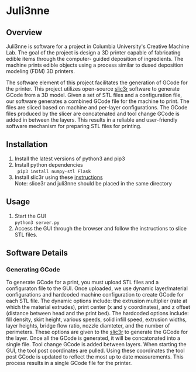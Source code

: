 # Juli3nne
## Overview
Juli3nne is software for a project in Columbia University's Creative Machine Lab. The goal of the project is design a 3D printer capable of fabricating edible items through the computer-
guided deposition of ingredients. The machine prints edible objects using a process similar to dused deposition modeling (FDM) 3D printers. 

The software element of this project facilitates the generation of GCode for the printer. This project utilizes open-source [slic3r](https://github.com/slic3r/Slic3r) software to generate GCode from a 3D model. Given a set of STL files and a configuration
file, our software generates a combined GCode file for the machine to print.
The files are sliced based on machine and per-layer configurations. The
GCode files produced by the slicer are concatenated and tool change GCode
is added in between the layers. This results in a reliable and user-friendly
software mechanism for preparing STL files for printing.

## Installation 
1. Install the latest versions of python3 and pip3
2. Install python dependencies \
` pip3 install numpy-stl Flask`
3. Install slic3r using these [instructions](https://github.com/slic3r/Slic3r#how-to-install) \
Note: slice3r and juli3nne should be placed in the same directory
## Usage
1. Start the GUI \
`python3 server.py`
2. Access the GUI through the browser and follow the instructions to slice STL files. 

## Software Details
### Generating GCode
To generate GCode for a print, you must upload STL files and a configuraton file to the GUI. Once uploaded, we use dynamic layer/material configurations and hardcoded machine configuration to create GCode for each STL file. The dynamic options include: the extrusion multiplier (rate at which the material extrudes), print center (x and y coordinates), and z offset (distance between head and the print bed). The hardcoded options include: fill density, skirt height, various speeds, solid infill speed, extrusion widths, layer heights, bridge flow ratio, nozzle diamteter, and the number of perimeters. These options are given to the [slic3r](https://github.com/slic3r/Slic3r) to generate the GCode for the layer. Once all the GCode is generated, it will be concatonated into a single file. Tool change GCode is added between layers. When starting the GUI, the tool post coordinates are pulled. Using these coordinates the tool post GCode is updated to reflect the most up to date measurements. This process results in a single GCode file for the printer. 
